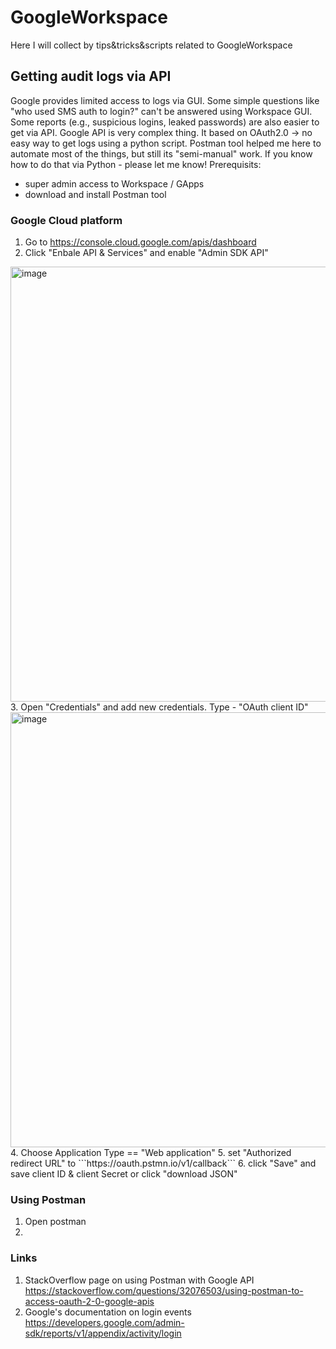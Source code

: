 # GoogleWorkspace
Here I will collect by tips&tricks&scripts related to GoogleWorkspace

## Getting audit logs via API
Google provides limited access to logs via GUI. Some simple questions like "who used SMS auth to login?" can't be answered using Workspace GUI. 
Some reports (e.g., suspicious logins, leaked passwords) are also easier to get via API. 
Google API is very complex thing. It based on OAuth2.0 -> no easy way to get logs using a python script. Postman tool helped me here to automate most of the things, but still its "semi-manual" work. If you know how to do that via Python - please let me know!
Prerequisits:
- super admin access to Workspace / GApps
- download and install Postman tool

### Google Cloud platform
1. Go to https://console.cloud.google.com/apis/dashboard 
2. Click "Enbale API & Services" and enable "Admin SDK API"
<img width="696" alt="image" src="https://user-images.githubusercontent.com/5716798/163975203-5086dd0b-12ff-4261-b5d3-aa4c129156b2.png">
3. Open "Credentials" and add new credentials. Type - "OAuth client ID"
<img width="696" alt="image" src="https://user-images.githubusercontent.com/5716798/163975611-9efd192c-9f34-47ac-a0b3-1dcca10d0ce4.png">
4. Choose Application Type == "Web application"
5. set "Authorized redirect URL" to ```https://oauth.pstmn.io/v1/callback```
6. click "Save" and save client ID & client Secret or click "download JSON"

### Using Postman
1. Open postman
2. 


### Links
1. StackOverflow page on using Postman with Google API https://stackoverflow.com/questions/32076503/using-postman-to-access-oauth-2-0-google-apis
2. Google's documentation on login events https://developers.google.com/admin-sdk/reports/v1/appendix/activity/login
